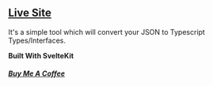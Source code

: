 ## [Live Site](https://www.json2ts.ml/)

It's a simple tool which will convert your JSON to Typescript Types/Interfaces.

**Built With SvelteKit**

##### **[Buy Me A Coffee](https://www.buymeacoffee.com/jatinhemnani01)**
